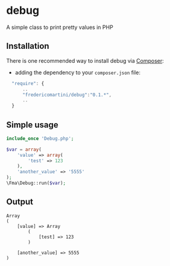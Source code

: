 # debug
A simple class to print pretty values in PHP

Installation
-----------

There is one recommended way to install debug via [Composer](https://getcomposer.org/):


* adding the dependency to your ``composer.json`` file:

```js
  "require": {
      ..
      "fredericomartini/debug":"0.1.*",
      ..
  }
```

Simple usage
------------

```php
include_once 'Debug.php';

$var = array(
    'value' => array(
        'test' => 123
    ),
    'another_value' => '5555'
);
\Fma\Debug::run($var);

```

Output
-----
```
Array
(
    [value] => Array
        (
            [test] => 123
        )

    [another_value] => 5555
)
```